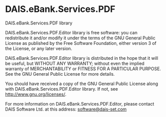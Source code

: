 DAIS.eBank.Services.PDF
=======================

DAIS.eBank.Services.PDF library

DAIS.eBank.Services.PDF.Editor library is free software: you
can redistribute it and/or modify it under the terms of the GNU
General Public License as published by the Free Software Foundation,
either version 3 of the License, or any later version.

DAIS.eBank.Services.PDF.Editor library is distributed in
the hope that it will be useful, but WITHOUT ANY WARRANTY; without
even the implied warranty of MERCHANTABILITY or FITNESS FOR A
PARTICULAR PURPOSE.
See the GNU General Public License for more details.

You should have received a copy of the GNU General Public License
along with DAIS.eBank.Services.PDF.Editor library.
If not, see <http://www.gnu.org/licenses/>.

For more information on DAIS.eBank.Services.PDF.Editor,
please contact DAIS Software Ltd. at this address: software@dais-set.com
